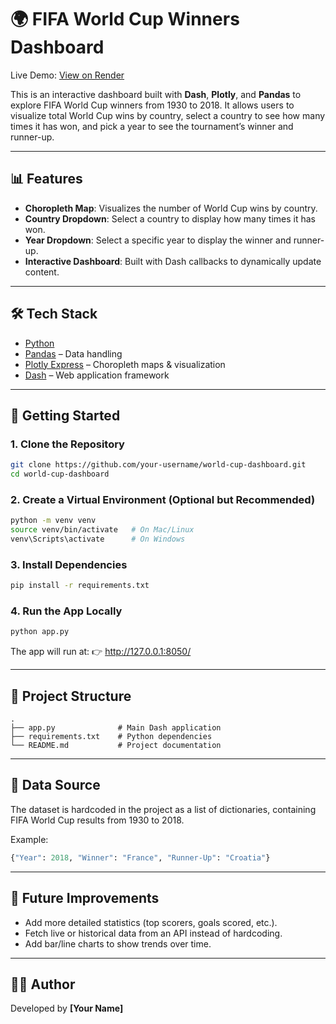 # 🌍 FIFA World Cup Winners Dashboard

Live Demo: [View on Render](https://cp321-a7-0ywd.onrender.com)

This is an interactive dashboard built with **Dash**, **Plotly**, and **Pandas** to explore FIFA World Cup winners from 1930 to 2018.
It allows users to visualize total World Cup wins by country, select a country to see how many times it has won, and pick a year to see the tournament’s winner and runner-up.

---

## 📊 Features
- **Choropleth Map**: Visualizes the number of World Cup wins by country.
- **Country Dropdown**: Select a country to display how many times it has won.
- **Year Dropdown**: Select a specific year to display the winner and runner-up.
- **Interactive Dashboard**: Built with Dash callbacks to dynamically update content.

---

## 🛠️ Tech Stack
- [Python](https://www.python.org/)
- [Pandas](https://pandas.pydata.org/) – Data handling
- [Plotly Express](https://plotly.com/python/plotly-express/) – Choropleth maps & visualization
- [Dash](https://dash.plotly.com/) – Web application framework

---

## 🚀 Getting Started

### 1. Clone the Repository
```bash
git clone https://github.com/your-username/world-cup-dashboard.git
cd world-cup-dashboard
```

### 2. Create a Virtual Environment (Optional but Recommended)
```bash
python -m venv venv
source venv/bin/activate   # On Mac/Linux
venv\Scripts\activate      # On Windows
```

### 3. Install Dependencies
```bash
pip install -r requirements.txt
```

### 4. Run the App Locally
```bash
python app.py
```

The app will run at:
👉 http://127.0.0.1:8050/

---

## 📂 Project Structure
```
.
├── app.py              # Main Dash application
├── requirements.txt    # Python dependencies
└── README.md           # Project documentation
```

---

## 📖 Data Source
The dataset is hardcoded in the project as a list of dictionaries, containing FIFA World Cup results from 1930 to 2018.

Example:
```python
{"Year": 2018, "Winner": "France", "Runner-Up": "Croatia"}
```

---

## 🌟 Future Improvements
- Add more detailed statistics (top scorers, goals scored, etc.).
- Fetch live or historical data from an API instead of hardcoding.
- Add bar/line charts to show trends over time.

---

## 👨‍💻 Author
Developed by **[Your Name]**
